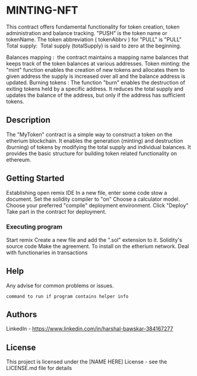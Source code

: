 # MINTING-NFT

This contract offers fundamental functionality for token creation, token administration and balance tracking.
"PUSH" is the token name or tokenName. The token abbreviation ( tokenAbbrv ) for "PULL" is "PULL"
Total supply:  Total supply (totalSupply) is said to zero at the beginning.

Balances mapping :  the contract maintains a mapping name balances that keeps track of the token balances at various addresses.
Token minting: the "mint" function enables the creation of new tokens and allocates them to given address the supply is increased over all and the balance address is updated.
Burning tokens : The function "burn" enables the destruction of exiting tokens held by a specific address. It reduces the total supply and updates the balance of the address, but only if the address has sufficient tokens.

## Description

The "MyToken" contract is a simple way to construct a token on the etherium blockchain. It enables the generation (minting) and destruction (burning) of tokens by modifying the total supply and individual balances. It provides the basic structure for building token related functionality on ethereum.

## Getting Started

Establishing open remix IDE
In a new file, enter some code
stow a document.
Set the solidity compiler to "on"
Choose a calculator model.
Choose your preferred "compile" deployment environment.
Click "Deploy"
Take part in the contract for deployment.

### Executing program

Start remix
Create a new file and add the ".sol" extension to it.
Solidity's source code
Make the agreement.
To install on the etherium network.
Deal with functionaries in transactions

## Help

Any advise for common problems or issues.
```
command to run if program contains helper info
```

## Authors

LinkedIn - https://www.linkedin.com/in/harshal-bawskar-384167277

## License

This project is licensed under the [NAME HERE] License - see the LICENSE.md file for details
